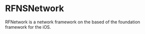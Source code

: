 RFNSNetwork
==================

RFNetwork is a network framework on the based of the foundation framework for the iOS.
